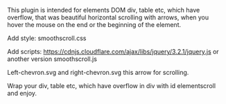 This plugin is intended for elements DOM div, table etc, which have overflow, that was beautiful horizontal scrolling with arrows, when you hover the mouse on the end or the beginning of the element.

Add style:
smoothscroll.css


Add scripts:
https://cdnjs.cloudflare.com/ajax/libs/jquery/3.2.1/jquery.js or another version
smoothscroll.js


Left-chevron.svg and right-chevron.svg this arrow for scrolling.

Wrap your div, table etc, which have overflow in div with id elementscroll and enjoy.